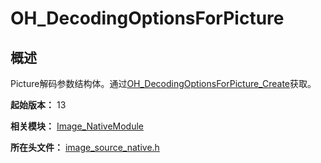 # OH_DecodingOptionsForPicture
<!--Kit: Image Kit-->
<!--Subsystem: Multimedia-->
<!--Owner: @aulight02-->
<!--Designer: @liyang_bryan-->
<!--Tester: @xchaosioda-->
<!--Adviser: @w_Machine_cc-->

## 概述

Picture解码参数结构体。通过[OH_DecodingOptionsForPicture_Create](capi-image-source-native-h.md#oh_decodingoptionsforpicture_create)获取。

**起始版本：** 13

**相关模块：** [Image_NativeModule](capi-image-nativemodule.md)

**所在头文件：** [image_source_native.h](capi-image-source-native-h.md)

